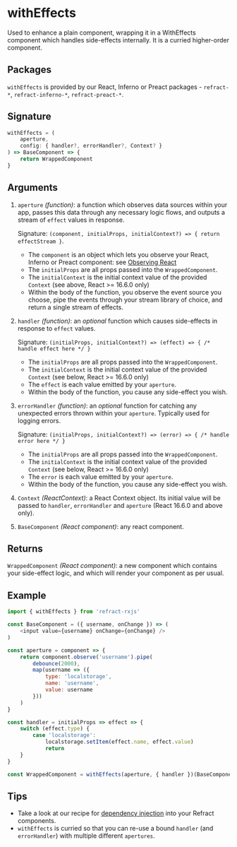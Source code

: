 # withEffects

Used to enhance a plain component, wrapping it in a WithEffects component which handles side-effects internally. It is a curried higher-order component.

## Packages

`withEffects` is provided by our React, Inferno or Preact packages - `refract-*`, `refract-inferno-*`, `refract-preact-*`.

## Signature

```js
withEffects = (
    aperture,
    config: { handler?, errorHandler?, Context? }
) => BaseComponent => {
    return WrappedComponent
}
```

## Arguments

1.  `aperture` _(function)_: a function which observes data sources within your app, passes this data through any necessary logic flows, and outputs a stream of `effect` values in response.

    Signature: `(component, initialProps, initialContext?) => { return effectStream }`.

    *   The `component` is an object which lets you observe your React, Inferno or Preact component: see [Observing React](../usage/observing-react.md)
    *   The `initialProps` are all props passed into the `WrappedComponent`.
    *   The `initialContext` is the initial context value of the provided `Context` (see above, React >= 16.6.0 only)
    *   Within the body of the function, you observe the event source you choose, pipe the events through your stream library of choice, and return a single stream of effects.

1.  `handler` _(function)_: an _optional_ function which causes side-effects in response to `effect` values.

    Signature: `(initialProps, initialContext?) => (effect) => { /* handle effect here */ }`

    *   The `initialProps` are all props passed into the `WrappedComponent`.
    *   The `initialContext` is the initial context value of the provided `Context` (see below, React >= 16.6.0 only)
    *   The `effect` is each value emitted by your `aperture`.
    *   Within the body of the function, you cause any side-effect you wish.

1.  `errorHandler` _(function)_: an _optional_ function for catching any unexpected errors thrown within your `aperture`. Typically used for logging errors.

    Signature: `(initialProps, initialContext?) => (error) => { /* handle error here */ }`

    *   The `initialProps` are all props passed into the `WrappedComponent`.
    *   The `initialContext` is the initial context value of the provided `Context` (see below, React >= 16.6.0 only)
    *   The `error` is each value emitted by your `aperture`.
    *   Within the body of the function, you cause any side-effect you wish.

1.  `Context` _(ReactContext)_: a React Context object. Its initial value will be passed to `handler`, `errorHandler` and `aperture` (React 16.6.0 and above only).

1.  `BaseComponent` _(React component)_: any react component.

## Returns

`WrappedComponent` _(React component)_: a new component which contains your side-effect logic, and which will render your component as per usual.

## Example

```js
import { withEffects } from 'refract-rxjs'

const BaseComponent = ({ username, onChange }) => (
    <input value={username} onChange={onChange} />
)

const aperture = component => {
    return component.observe('username').pipe(
        debounce(2000),
        map(username => ({
            type: 'localstorage',
            name: 'username',
            value: username
        }))
    )
}

const handler = initialProps => effect => {
    switch (effect.type) {
        case 'localstorage':
            localstorage.setItem(effect.name, effect.value)
            return
    }
}

const WrappedComponent = withEffects(aperture, { handler })(BaseComponent)
```

## Tips

*   Take a look at our recipe for [dependency injection](../recipes/dependency-injection.md) into your Refract components.
*   `withEffects` is curried so that you can re-use a bound `handler` (and `errorHandler`) with multiple different `apertures`.

